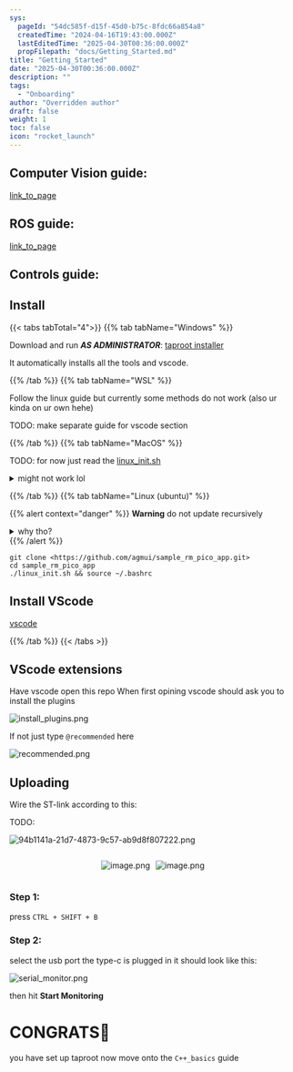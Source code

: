 ```yaml
---
sys:
  pageId: "54dc585f-d15f-45d0-b75c-8fdc66a854a8"
  createdTime: "2024-04-16T19:43:00.000Z"
  lastEditedTime: "2025-04-30T00:36:00.000Z"
  propFilepath: "docs/Getting_Started.md"
title: "Getting_Started"
date: "2025-04-30T00:36:00.000Z"
description: ""
tags:
  - "Onboarding"
author: "Overridden author"
draft: false
weight: 1
toc: false
icon: "rocket_launch"
---
```


## Computer Vision guide:

[link_to_page](86d45bc0-388b-4d26-8848-44f255f73d0e)

## ROS guide:

[link_to_page](3c76c1de-ec8f-46d6-8b0a-294005edc2d5)

## Controls guide:

## Install

{{< tabs tabTotal="4">}}
{{% tab tabName="Windows" %}}

Download and run _**AS ADMINISTRATOR**_: [taproot installer](https://github.com/Thornbots/TeachingFreshies/releases/tag/1.0)

It automatically installs all the tools and vscode.

{{% /tab %}}
{{% tab tabName="WSL" %}}

Follow the linux guide but currently some methods do not work (also ur kinda on ur own hehe)

TODO: make separate guide for vscode section

{{% /tab %}}
{{% tab tabName="MacOS" %}}

TODO: for now just read the [linux_init.sh](https://github.com/agmui/sample_rm_pico_app/blob/main/linux_init.sh)

<details>
<summary>might not work lol</summary>

`brew install libusb pkg-config`

Next install: [vscode](https://code.visualstudio.com/Download)

</details>

{{% /tab %}}
{{% tab tabName="Linux (ubuntu)" %}}

{{% alert context="danger" %}}
**Warning** do not update recursively
<details>
<summary>why tho?</summary>
There are some submodules that may go on for a while (like tinyusb) and I highly
recommend you don't need to get them.
If you want to see what submodules I update just look in `linux_init.sh`
</details>
{{% /alert %}}

```shell
git clone <https://github.com/agmui/sample_rm_pico_app.git>
cd sample_rm_pico_app
./linux_init.sh && source ~/.bashrc
```

## Install VScode

[vscode](https://code.visualstudio.com/Download)

{{% /tab %}}
{{< /tabs >}}

## VScode extensions

Have vscode open this repo
When first opining vscode should ask you to install the plugins

![install_plugins.png](https://prod-files-secure.s3.us-west-2.amazonaws.com/d518164a-d88e-44d1-a4ee-3adb3bd8bce0/89bd30f0-1825-4e77-867b-0a41ce370880/install_plugins.png?X-Amz-Algorithm=AWS4-HMAC-SHA256&X-Amz-Content-Sha256=UNSIGNED-PAYLOAD&X-Amz-Credential=ASIAZI2LB466V4QNVWKI%2F20250516%2Fus-west-2%2Fs3%2Faws4_request&X-Amz-Date=20250516T150813Z&X-Amz-Expires=3600&X-Amz-Security-Token=IQoJb3JpZ2luX2VjEI%2F%2F%2F%2F%2F%2F%2F%2F%2F%2F%2FwEaCXVzLXdlc3QtMiJIMEYCIQCt4Tq9b5qmsZ6g21bjPMYG1SaxYSBhsJVdS7Dkz9G8IgIhAJZfhtWhw%2BDju%2FDm5oWKDXydBp1aMjeaC7tIiQqaNez7Kv8DCEgQABoMNjM3NDIzMTgzODA1Igx2vr8TlbjmdyXWg3wq3ANIK4WF5DJaBGU%2BrTtGJH%2BwGIy0m4gVDoxVwtE544WVbKGFUXnXwnG4yD%2FAR4loWKc%2FnkJXsSbd%2BV%2B7tzOYGjV%2F2Weq%2F%2F13mNYc0sSdDrZZUYJIVairQY4eImuWyTJF5XrdBPhuTd42aaC%2BezmVFqPIAx1QjDH8mT2GregkM79YKbNt%2FYOsZMRadZoHpRwLCYgDR5U4jhOcSJHm3JOW0vzzYfXWCeCgv9602Vbc5GjZPZMjWC%2BnnyLH4pPhZSjVMfxnx%2Bw5EniULBRTjY9rN66ISBBs1wep5dqdMlmVapZK4561KXZa0OlIetsh5JFHPxQsUFqQKYNTHAh3LVfA11SzMnUl7%2Ft2VfUUB4mHIzlwvH0nftBhWpwkJSGuw6QqMa1RwxcDnGvBaW26yV4ky2oufpBm1Td2efU03YX4eSV3v1JP69UHLuhFpTStujZ8taFg7C0Zzk18VRhDB%2Bnb7RHsKFIAYut87cLLQnMg4P9YsgxLRLIYymjy0FMKnXgPDb9suE9d%2FtcOpeyHyO6Jpy9LanyVGYT%2BeeZgmR7KaqH3hccRIuTtpUxeQWNOEfxIhZotEE1SIyC%2FVDDe8pdDchjitS1NZDz2o%2BjrzpMqF5eAFQ91NYsjVE7rXnZFcTClm53BBjqkAQMa9XP65MGB5XR71q%2FMp7LN2Pely%2Fnd0UL5HY1mwgkD4XYwV0iwbXj8c0HHOzKu9ENNUkK%2FXzyeXimhICO9Qfh%2Fu9bwjsOlHpqNByV0d2%2FaMlNd%2FPFYZvZ87gFsqECApLHEynJJ69dJQZT1GNfUFEWf3Ms2fXxslRBzLDA4LVWTuHhtygtsN9aKwvBE1msQFvdfztvvgPZlnz7bObl2OR5YZLom&X-Amz-Signature=b3c28b352427974979883d0dff2ddd3e1aa354b449179bd7be956ca3b3d5b2a5&X-Amz-SignedHeaders=host&x-id=GetObject)

If not just type `@recommended` here  

![recommended.png](https://prod-files-secure.s3.us-west-2.amazonaws.com/d518164a-d88e-44d1-a4ee-3adb3bd8bce0/61e661e9-5d85-4dfc-be0d-8d2097a5e793/recommended.png?X-Amz-Algorithm=AWS4-HMAC-SHA256&X-Amz-Content-Sha256=UNSIGNED-PAYLOAD&X-Amz-Credential=ASIAZI2LB466V4QNVWKI%2F20250516%2Fus-west-2%2Fs3%2Faws4_request&X-Amz-Date=20250516T150813Z&X-Amz-Expires=3600&X-Amz-Security-Token=IQoJb3JpZ2luX2VjEI%2F%2F%2F%2F%2F%2F%2F%2F%2F%2F%2FwEaCXVzLXdlc3QtMiJIMEYCIQCt4Tq9b5qmsZ6g21bjPMYG1SaxYSBhsJVdS7Dkz9G8IgIhAJZfhtWhw%2BDju%2FDm5oWKDXydBp1aMjeaC7tIiQqaNez7Kv8DCEgQABoMNjM3NDIzMTgzODA1Igx2vr8TlbjmdyXWg3wq3ANIK4WF5DJaBGU%2BrTtGJH%2BwGIy0m4gVDoxVwtE544WVbKGFUXnXwnG4yD%2FAR4loWKc%2FnkJXsSbd%2BV%2B7tzOYGjV%2F2Weq%2F%2F13mNYc0sSdDrZZUYJIVairQY4eImuWyTJF5XrdBPhuTd42aaC%2BezmVFqPIAx1QjDH8mT2GregkM79YKbNt%2FYOsZMRadZoHpRwLCYgDR5U4jhOcSJHm3JOW0vzzYfXWCeCgv9602Vbc5GjZPZMjWC%2BnnyLH4pPhZSjVMfxnx%2Bw5EniULBRTjY9rN66ISBBs1wep5dqdMlmVapZK4561KXZa0OlIetsh5JFHPxQsUFqQKYNTHAh3LVfA11SzMnUl7%2Ft2VfUUB4mHIzlwvH0nftBhWpwkJSGuw6QqMa1RwxcDnGvBaW26yV4ky2oufpBm1Td2efU03YX4eSV3v1JP69UHLuhFpTStujZ8taFg7C0Zzk18VRhDB%2Bnb7RHsKFIAYut87cLLQnMg4P9YsgxLRLIYymjy0FMKnXgPDb9suE9d%2FtcOpeyHyO6Jpy9LanyVGYT%2BeeZgmR7KaqH3hccRIuTtpUxeQWNOEfxIhZotEE1SIyC%2FVDDe8pdDchjitS1NZDz2o%2BjrzpMqF5eAFQ91NYsjVE7rXnZFcTClm53BBjqkAQMa9XP65MGB5XR71q%2FMp7LN2Pely%2Fnd0UL5HY1mwgkD4XYwV0iwbXj8c0HHOzKu9ENNUkK%2FXzyeXimhICO9Qfh%2Fu9bwjsOlHpqNByV0d2%2FaMlNd%2FPFYZvZ87gFsqECApLHEynJJ69dJQZT1GNfUFEWf3Ms2fXxslRBzLDA4LVWTuHhtygtsN9aKwvBE1msQFvdfztvvgPZlnz7bObl2OR5YZLom&X-Amz-Signature=f54da46fb714a73743e84c4d5c7d57b805742b4458ec1c6c27eca95278506301&X-Amz-SignedHeaders=host&x-id=GetObject)

## Uploading

Wire the ST-link according to this:

TODO:

![94b1141a-21d7-4873-9c57-ab9d8f807222.png](https://prod-files-secure.s3.us-west-2.amazonaws.com/d518164a-d88e-44d1-a4ee-3adb3bd8bce0/e5fad17d-ab82-4300-9f4c-505ab4b1202c/94b1141a-21d7-4873-9c57-ab9d8f807222.png?X-Amz-Algorithm=AWS4-HMAC-SHA256&X-Amz-Content-Sha256=UNSIGNED-PAYLOAD&X-Amz-Credential=ASIAZI2LB466V4QNVWKI%2F20250516%2Fus-west-2%2Fs3%2Faws4_request&X-Amz-Date=20250516T150813Z&X-Amz-Expires=3600&X-Amz-Security-Token=IQoJb3JpZ2luX2VjEI%2F%2F%2F%2F%2F%2F%2F%2F%2F%2F%2FwEaCXVzLXdlc3QtMiJIMEYCIQCt4Tq9b5qmsZ6g21bjPMYG1SaxYSBhsJVdS7Dkz9G8IgIhAJZfhtWhw%2BDju%2FDm5oWKDXydBp1aMjeaC7tIiQqaNez7Kv8DCEgQABoMNjM3NDIzMTgzODA1Igx2vr8TlbjmdyXWg3wq3ANIK4WF5DJaBGU%2BrTtGJH%2BwGIy0m4gVDoxVwtE544WVbKGFUXnXwnG4yD%2FAR4loWKc%2FnkJXsSbd%2BV%2B7tzOYGjV%2F2Weq%2F%2F13mNYc0sSdDrZZUYJIVairQY4eImuWyTJF5XrdBPhuTd42aaC%2BezmVFqPIAx1QjDH8mT2GregkM79YKbNt%2FYOsZMRadZoHpRwLCYgDR5U4jhOcSJHm3JOW0vzzYfXWCeCgv9602Vbc5GjZPZMjWC%2BnnyLH4pPhZSjVMfxnx%2Bw5EniULBRTjY9rN66ISBBs1wep5dqdMlmVapZK4561KXZa0OlIetsh5JFHPxQsUFqQKYNTHAh3LVfA11SzMnUl7%2Ft2VfUUB4mHIzlwvH0nftBhWpwkJSGuw6QqMa1RwxcDnGvBaW26yV4ky2oufpBm1Td2efU03YX4eSV3v1JP69UHLuhFpTStujZ8taFg7C0Zzk18VRhDB%2Bnb7RHsKFIAYut87cLLQnMg4P9YsgxLRLIYymjy0FMKnXgPDb9suE9d%2FtcOpeyHyO6Jpy9LanyVGYT%2BeeZgmR7KaqH3hccRIuTtpUxeQWNOEfxIhZotEE1SIyC%2FVDDe8pdDchjitS1NZDz2o%2BjrzpMqF5eAFQ91NYsjVE7rXnZFcTClm53BBjqkAQMa9XP65MGB5XR71q%2FMp7LN2Pely%2Fnd0UL5HY1mwgkD4XYwV0iwbXj8c0HHOzKu9ENNUkK%2FXzyeXimhICO9Qfh%2Fu9bwjsOlHpqNByV0d2%2FaMlNd%2FPFYZvZ87gFsqECApLHEynJJ69dJQZT1GNfUFEWf3Ms2fXxslRBzLDA4LVWTuHhtygtsN9aKwvBE1msQFvdfztvvgPZlnz7bObl2OR5YZLom&X-Amz-Signature=65d4cfcba0b179a936ac79acae0e54257fbb759a822f7332b987a1c593c13d44&X-Amz-SignedHeaders=host&x-id=GetObject)

<div style="display: flex;flex-direction: row; column-gap:10px; max-width: 630px;justify-content: center;">
<div>

![image.png](https://prod-files-secure.s3.us-west-2.amazonaws.com/d518164a-d88e-44d1-a4ee-3adb3bd8bce0/210ecb78-1116-4d7b-b9b7-2292f66fa2c2/image.png?X-Amz-Algorithm=AWS4-HMAC-SHA256&X-Amz-Content-Sha256=UNSIGNED-PAYLOAD&X-Amz-Credential=ASIAZI2LB4662O2HTLFG%2F20250516%2Fus-west-2%2Fs3%2Faws4_request&X-Amz-Date=20250516T150821Z&X-Amz-Expires=3600&X-Amz-Security-Token=IQoJb3JpZ2luX2VjEI%2F%2F%2F%2F%2F%2F%2F%2F%2F%2F%2FwEaCXVzLXdlc3QtMiJIMEYCIQDW6tQeG500foZqAhv970I%2BHp9EupDHBGCTdI5gQ2jqNAIhAIu1a1RJD5IPfwdfr8NUss3KiEcZGZ9RvA1W%2BTzHu8ddKv8DCEgQABoMNjM3NDIzMTgzODA1IgxNFCjAbBuPw2d76AMq3AMRfn4c0RjnQ%2FrnissvIIJMdsk0Ck24GeDG6n9njSooceB0goy0oZsQxjciH6cpJtxTTyOJ8Th1qVVYaPYGLDnPScT8%2FpBa5Pijrit8sQraE%2Bld9A3veKVD%2FwGy3Xidyrwt7OUg%2BApeQhzY7OmhqOTO6xAnlFkepqJM9AC9nHH3vbN2qIDEkQZCVKd40yP3HzvLLLcjtY7Me61Vpw0UBZ4ZJL3iFlGMWsv5t%2Fa2yidu9QNJwUDjGGSE%2F0VlYf9obdtTHoU3WDN8mDcEu%2FLPxQ9FaUTYqVc2xMiPLoc3V7MQlTNAWAkV0hVgBXpKMxmDfGMzn5vMIwt1CCYwBWrW1NImjjkcPDRg0wbifIDaloz4fv%2FK0GUNWJ9RoJEBhWGMwFHHuELnP86glCfrsotYWefvgk0FIPHx3q87gK8WymCKUCQ7hEdwVARqzywI3Tz5x4xCy9l%2Fz2rV8cfvzLh6wkFgxH%2BM2atFTxVWvEba0rxTZfTVtVshIH2pKMVYxt%2FqlhYe0Lqn7Fy9U%2FQx7zt71%2Fiqu77dMrcyvlm5G1PHUySUS6lACUBP7bCQZmuuOhQuHiqrNc0OM8jgzobrqbpeQjioUlZR5A8%2FDmkqyhXwqQAW6dCass9e2D4%2ByXdr0zCxm53BBjqkAQMfE9ysDqh9Yyhg%2FklOzshw5NQgFnO0Ebc8LgcL8he092lJyy97KGuEFsa7MdjLT3IjHEX1v3LUg3SqK91NmaEYr6vD%2BSYzrdYjY9ii2zq5uUxlEVIclGDR1vxBqUpFdsK8ffSnpjSx1PlrMmD5zUG1pahlKSfLitHR7LDgCJ7kbc%2FIabZASEu6U4hGyMkPvD1nHVU%2BUxgTa5bm5Zyj3XY3S%2FB%2F&X-Amz-Signature=73febc9ec091a01e85e7b303303bd977a1b62edd09734eb6293f3512fb2c8c1a&X-Amz-SignedHeaders=host&x-id=GetObject)

</div>
<div>

![image.png](https://prod-files-secure.s3.us-west-2.amazonaws.com/d518164a-d88e-44d1-a4ee-3adb3bd8bce0/33a0fd0f-8ca6-4a86-8e09-26e95ded1fff/image.png?X-Amz-Algorithm=AWS4-HMAC-SHA256&X-Amz-Content-Sha256=UNSIGNED-PAYLOAD&X-Amz-Credential=ASIAZI2LB466TJVA5C34%2F20250516%2Fus-west-2%2Fs3%2Faws4_request&X-Amz-Date=20250516T150821Z&X-Amz-Expires=3600&X-Amz-Security-Token=IQoJb3JpZ2luX2VjEI%2F%2F%2F%2F%2F%2F%2F%2F%2F%2F%2FwEaCXVzLXdlc3QtMiJHMEUCIQDLJkbli7fXU9gwwOuffAbAcIL627uRkRZDhkjpr%2Bm4BQIgKZhJF%2B9TMoCp4xTEFfaOE%2FOIkJH8VMvmoWz7giOAVQUq%2FwMISBAAGgw2Mzc0MjMxODM4MDUiDMPeYngJsGY4PMUZzCrcA9%2BeF6h4HVq56ONb0YSpWXB%2FUjgz5AJRXm8r65i4%2B20TkHoAFn8fR9NGHOqoNUcVxcxk7QfMBn0is1L3We6cKbwIF89PJ9LPIGoathFE1npybRGZAMqzbPS%2FMJ8JspHD3hhCO9z6zaU5Nku15z%2BBJlwmsmoFSyYv5Kad2mtVy%2FazMENZigr%2FHlte8Z35TJ4OT5KH3PpvwbkCBuKqVUCSOkhPq%2F%2BM%2FbJZE%2FOlZwQl8rwFrq9S16VVR6LbBFGK0AnJrKp0F2JzyBJBWEcPQTP0TSmIasrQR4JKOTmgBg%2BTCVLc9suFMWKbMSWjYaLP6uYEzNpyH3PT97QOrKm769p%2BXbOSsVL7XOJMZKxo2%2FZtV7kFwxaFG9TVjaZ2kQwpRqEvv0IVI3hikGS8kM6TMFx8WwxwJ9uoGgKuIwzSSmmbASdzpPJruMjBwzik7%2FZo2vy4fLCfsv9WNQ%2B7dMnUAW7FVJ%2FUnEAQ6f9diTMssQVSmZXilXh5vSkMRGiGKB2L9x7S2YOingiTKatlA5V9Rp4hQaiBph2dHiw6k9%2Bx9PQwUYRQy7JQOyRcpnGK59cxGzTsiNIBt2mR16BAL5KMwoMcIPgdRz4%2FuydOBk4MVb0NWuEgbFfz5XGJAtY1V52iMJObncEGOqUBLysLlVG6ajC9tBPYFKqLk4A5Pp6PVMu6LiJeD94J2OhEC%2Fqi2c2fn0cl3%2BgGt7xGqk%2BYTBV1eO%2F12sJSQvCoubZF5pADaoaWKSCr6XFA11RKEgbA%2BgMhLPlopmI55JppP%2B5k1tTTcWdWf%2BPA5e%2Falcaluq6yCssl%2FFRGGjFK%2FaMobXAQ1IFrUSJC%2FI07hRCoQ2MPY8PT2z08QKRd1fCBMVAhHG1E&X-Amz-Signature=65f33ac607fdd5ea4a17a3cb23822f7e0cb8f780b2a346243d9d1de252fe38e7&X-Amz-SignedHeaders=host&x-id=GetObject)

</div>
</div>

### Step 1:

press `CTRL + SHIFT + B`

### Step 2:

select the usb port the type-c is plugged in it should look like this:

![serial_monitor.png](https://prod-files-secure.s3.us-west-2.amazonaws.com/d518164a-d88e-44d1-a4ee-3adb3bd8bce0/f03f4774-05d4-4393-b6a0-d5efb6d315ab/serial_monitor.png?X-Amz-Algorithm=AWS4-HMAC-SHA256&X-Amz-Content-Sha256=UNSIGNED-PAYLOAD&X-Amz-Credential=ASIAZI2LB466V4QNVWKI%2F20250516%2Fus-west-2%2Fs3%2Faws4_request&X-Amz-Date=20250516T150813Z&X-Amz-Expires=3600&X-Amz-Security-Token=IQoJb3JpZ2luX2VjEI%2F%2F%2F%2F%2F%2F%2F%2F%2F%2F%2FwEaCXVzLXdlc3QtMiJIMEYCIQCt4Tq9b5qmsZ6g21bjPMYG1SaxYSBhsJVdS7Dkz9G8IgIhAJZfhtWhw%2BDju%2FDm5oWKDXydBp1aMjeaC7tIiQqaNez7Kv8DCEgQABoMNjM3NDIzMTgzODA1Igx2vr8TlbjmdyXWg3wq3ANIK4WF5DJaBGU%2BrTtGJH%2BwGIy0m4gVDoxVwtE544WVbKGFUXnXwnG4yD%2FAR4loWKc%2FnkJXsSbd%2BV%2B7tzOYGjV%2F2Weq%2F%2F13mNYc0sSdDrZZUYJIVairQY4eImuWyTJF5XrdBPhuTd42aaC%2BezmVFqPIAx1QjDH8mT2GregkM79YKbNt%2FYOsZMRadZoHpRwLCYgDR5U4jhOcSJHm3JOW0vzzYfXWCeCgv9602Vbc5GjZPZMjWC%2BnnyLH4pPhZSjVMfxnx%2Bw5EniULBRTjY9rN66ISBBs1wep5dqdMlmVapZK4561KXZa0OlIetsh5JFHPxQsUFqQKYNTHAh3LVfA11SzMnUl7%2Ft2VfUUB4mHIzlwvH0nftBhWpwkJSGuw6QqMa1RwxcDnGvBaW26yV4ky2oufpBm1Td2efU03YX4eSV3v1JP69UHLuhFpTStujZ8taFg7C0Zzk18VRhDB%2Bnb7RHsKFIAYut87cLLQnMg4P9YsgxLRLIYymjy0FMKnXgPDb9suE9d%2FtcOpeyHyO6Jpy9LanyVGYT%2BeeZgmR7KaqH3hccRIuTtpUxeQWNOEfxIhZotEE1SIyC%2FVDDe8pdDchjitS1NZDz2o%2BjrzpMqF5eAFQ91NYsjVE7rXnZFcTClm53BBjqkAQMa9XP65MGB5XR71q%2FMp7LN2Pely%2Fnd0UL5HY1mwgkD4XYwV0iwbXj8c0HHOzKu9ENNUkK%2FXzyeXimhICO9Qfh%2Fu9bwjsOlHpqNByV0d2%2FaMlNd%2FPFYZvZ87gFsqECApLHEynJJ69dJQZT1GNfUFEWf3Ms2fXxslRBzLDA4LVWTuHhtygtsN9aKwvBE1msQFvdfztvvgPZlnz7bObl2OR5YZLom&X-Amz-Signature=c3c9fce72a8221d3a49988570a54ded29bf2669ea539eb19d968272c9901d987&X-Amz-SignedHeaders=host&x-id=GetObject)

then hit **Start Monitoring**

# CONGRATS🎉

you have set up taproot now move onto the `C++_basics` guide
